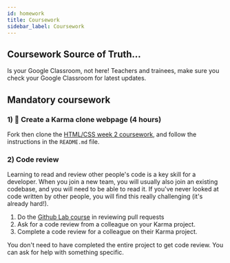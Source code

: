 ```yaml
---
id: homework
title: Coursework
sidebar_label: Coursework
---
```


## Coursework Source of Truth...

Is your Google Classroom, not here! Teachers and trainees, make sure you check your Google Classroom for latest updates.

## Mandatory coursework

### 1) 🔑 Create a Karma clone webpage (4 hours)

Fork then clone the [HTML/CSS week 2 coursework](https://github.com/CodeYourFuture/HTML-CSS-Coursework-Week2), and follow the instructions in the `README.md` file.

### 2) Code review

Learning to read and review other people's code is a key skill for a developer. When you join a new team, you will usually also join an existing codebase, and you will need to be able to read it. If you've never looked at code written by other people, you will find this really challenging (it's already hard!).

1. Do the [Github Lab course](https://lab.github.com/githubtraining/reviewing-pull-requests) in reviewing pull requests
2. Ask for a code review from a colleague on your Karma project.
3. Complete a code review for a colleague on their Karma project.

You don't need to have completed the entire project to get code review. You can ask for help with something specific.
